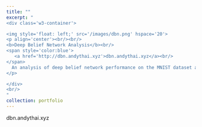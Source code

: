 ```yaml
---
title: ""
excerpt: "
<div class='w3-container'>

<img style='float: left;' src='/images/dbn.png' hspace='20'>
<p align='center'><br/><br/>
<b>Deep Belief Network Analysis</b><br/>
<span style='color:blue'>
   <a href='http://dbn.andythai.xyz'>dbn.andythai.xyz</a><br/>
</span>
  An analysis of deep belief network performance on the MNIST dataset across different parameters.
</p>

</div>
<br/>
"
collection: portfolio
---
```


dbn.andythai.xyz

